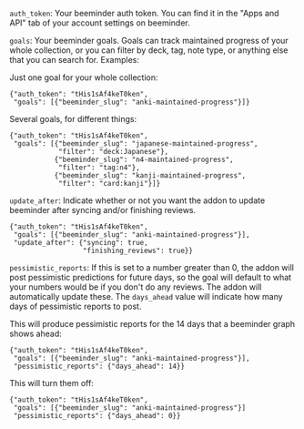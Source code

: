 `auth_token`: Your beeminder auth token. You can find it in the "Apps and API" tab of your account settings on beeminder.

`goals`: Your beeminder goals. Goals can track maintained progress of your whole collection, or you can filter by deck, tag, note type, or anything else that you can search for. Examples:

Just one goal for your whole collection:

    {"auth_token": "tHis1sAf4keT0ken",
     "goals": [{"beeminder_slug": "anki-maintained-progress"}]}

Several goals, for different things:

    {"auth_token": "tHis1sAf4keT0ken",
     "goals": [{"beeminder_slug": "japanese-maintained-progress",
                "filter": "deck:Japanese"},
               {"beeminder_slug": "n4-maintained-progress",
                "filter": "tag:n4"},
               {"beeminder_slug": "kanji-maintained-progress",
                "filter": "card:kanji"}]}

`update_after`: Indicate whether or not you want the addon to update beeminder after syncing and/or finishing reviews.

    {"auth_token": "tHis1sAf4keT0ken",
     "goals": [{"beeminder_slug": "anki-maintained-progress"}],
     "update_after": {"syncing": true,
                      "finishing_reviews": true}}

`pessimistic_reports`: If this is set to a number greater than 0, the addon will post pessimistic predictions for future days, so the goal will default to what your numbers would be if you don't do any reviews. The addon will automatically update these. The `days_ahead` value will indicate how many days of pessimistic reports to post.

This will produce pessimistic reports for the 14 days that a beeminder graph shows ahead:

    {"auth_token": "tHis1sAf4keT0ken",
     "goals": [{"beeminder_slug": "anki-maintained-progress"}],
     "pessimistic_reports": {"days_ahead": 14}}
     
This will turn them off:

    {"auth_token": "tHis1sAf4keT0ken",
     "goals": [{"beeminder_slug": "anki-maintained-progress"}]
     "pessimistic_reports": {"days_ahead": 0}}

